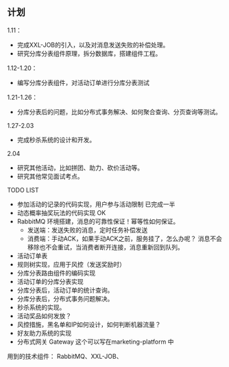 ## 计划
1.11：
- 完成XXL-JOB的引入，以及对消息发送失败的补偿处理。
- 研究分库分表组件原理，拆分数据库，搭建组件工程。

1.12-1.20：
- 编写分库分表组件，对活动订单进行分库分表测试

1.21-1.26：
- 分库分表后的问题，比如分布式事务解决、如何聚合查询、分页查询等测试。

1.27-2.03
- 完成秒杀系统的设计和开发。

2.04
- 研究其他活动，比如拼团、助力、砍价活动等。
- 研究其他常见面试考点。

TODO LIST

- 参加活动的记录的代码实现，用户参与活动限制       已完成一半
- 动态概率抽奖玩法的代码实现                    OK
- RabbitMQ 环境搭建，消息的可靠性保证！幂等性如何保证。
  - 发送端：发送失败的消息，定时任务补偿发送
  - 消费端：手动ACK，如果手动ACK之前，服务挂了，怎么办呢？ 消息不会移除也不会重试，当消费者断开连接，消息重新回到队列。
- 活动订单表
- 规则树实现，应用于风控（发送奖励时）
- 分库分表路由组件的编码实现
- 活动订单的分库分表实现
- 分库分表后，活动订单的统计查询。
- 分库分表后，分布式事务问题解决。
- 秒杀系统的实现。
- 活动奖品如何发放？ 
- 风控措施，黑名单和IP如何设计，如何判断机器流量？
- 好友助力系统的实现
- 分布式网关 Gateway 这个可以写在marketing-platform 中

用到的技术组件：
RabbitMQ、XXL-JOB、